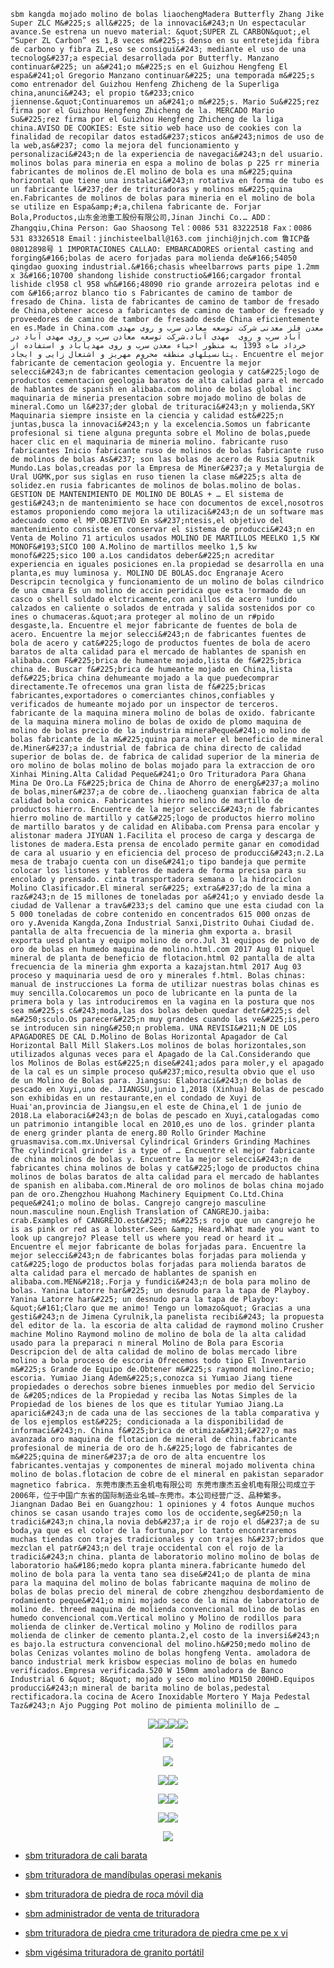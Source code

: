 
```
sbm kangda mojado molino de bolas liaochengMadera Butterfly Zhang Jike Super ZLC M&#225;s all&#225; de la innovaci&#243;n Un espectacular avance.Se estrena un nuevo material: &quot;SUPER ZL CARBON&quot;,el “Super ZL Carbon” es 1,8 veces m&#225;s denso en su entretejida fibra de carbono y fibra ZL,eso se consigui&#243; mediante el uso de una tecnolog&#237;a especial desarrollada por Butterfly. Manzano continuar&#225; un a&#241;o m&#225;s en el Guizhou Hengfeng El espa&#241;ol Gregorio Manzano continuar&#225; una temporada m&#225;s como entrenador del Guizhou Henfeng Zhicheng de la Superliga china,anunci&#243; el propio t&#233;cnico jiennense.&quot;Continuaremos un a&#241;o m&#225;s. Mario Su&#225;rez firma por el Guizhou Hengfeng Zhicheng de la. MERCADO Mario Su&#225;rez firma por el Guizhou Hengfeng Zhicheng de la liga china.AVISO DE COOKIES: Este sitio web hace uso de cookies con la finalidad de recopilar datos estad&#237;sticos an&#243;nimos de uso de la web,as&#237; como la mejora del funcionamiento y personalizaci&#243;n de la experiencia de navegaci&#243;n del usuario. molinos bolas para mineria en espa a molino de bolas p 225 rr mineria fabricantes de molinos de.El molino de bola es una m&#225;quina horizontal que tiene una instalaci&#243;n rotativa en forma de tubo es un fabricante l&#237;der de trituradoras y molinos m&#225;quina en.Fabricantes de molinos de bolas para mineria en el molino de bola se utilize en Espa&amp;#;a,chilena fabricante de. Forjar Bola,Productos,山东金池重工股份有限公司,Jinan Jinchi Co.… ADD：Zhangqiu,China Person: Gao Shaosong Tel：0086 531 83222518 Fax：0086 531 83326518 Email：jinchisteelball@163.com jinchi@jnjch.com 鲁ICP备08012898号 1 IMPORTACIONES CALLAO: EMBARCADORES oriental casting and forging&#166;bolas de acero forjadas para molienda de&#166;54050 qingdao guoxing industrial.&#166;chasis wheelbarrows parts pipe 1.2mm x 3&#166;10700 shandong lishide constructio&#166;cargador frontal lishide cl958 cl 958 wh&#166;48090 rio grande arrozeira pelotas ind e com &#166;arroz blanco tio s Fabricantes de camino de tambor de fresado de China. lista de fabricantes de camino de tambor de fresado de China,obtener acceso a fabricantes de camino de tambor de fresado y proveedores de camino de tambor de fresado desde China eficientemente en es.Made in China.com معدن فلز معدنی شرکت توسعه معادن سرب و روی مهدی آباد سرب و روی ‌ مهدی آباد.شرکت توسعه معادن سرب و روی مهدی آباد در خرداد ماه 1393 به منظور احیاء معدن سرب و روی مهدی‏آباد و استفاده از پتانسیل‏های منطقه محروم مهریز و اشتغال زایی و ایجاد. Encuentre el mejor fabricante de cementacion geologia y. Encuentre la mejor selecci&#243;n de fabricantes cementacion geologia y cat&#225;logo de productos cementacion geologia baratos de alta calidad para el mercado de hablantes de spanish en alibaba.com molino de bolas global inc maquinaria de mineria presentacion sobre mojado molino de bolas de mineral.Como un l&#237;der global de trituraci&#243;n y molienda,SKY Maquinaria siempre insiste en la ciencia y calidad est&#225;n juntas,busca la innovaci&#243;n y la excelencia.Somos un fabricante profesional si tiene alguna pregunta sobre el Molino de bolas,puede hacer clic en el maquinaria de mineria molino. fabricante ruso fabricantes Inicio fabricante ruso de molinos de bolas fabricante ruso de molinos de bolas As&#237; son las bolas de acero de Rusia Sputnik Mundo.Las bolas,creadas por la Empresa de Miner&#237;a y Metalurgia de Ural UGMK,por sus siglas en ruso tienen la clase m&#225;s alta de solidez.en rusia fabricantes de molinos de bolas.molino de bolas. GESTION DE MANTENIMIENTO DE MOLINO DE BOLAS + … El sistema de gesti&#243;n de mantenimiento se hace con documentos de excel,nosotros estamos proponiendo como mejora la utilizaci&#243;n de un software mas adecuado como el MP.OBJETIVO En s&#237;ntesis,el objetivo del mantenimiento consiste en conservar el sistema de producci&#243;n en Venta de Molino 71 articulos usados MOLINO DE MARTILLOS MEELKO 1,5 KW MONOF&#193;SICO 100 A.Molino de martillos meelko 1,5 kw monof&#225;sico 100 a.Los candidatos deber&#225;n acreditar experiencia en iguales posiciones en.la propiedad se desarrolla en una planta,es muy luminosa y. MOLINO DE BOLAS.doc Engranaje Acero Descripcin tecnolgica y funcionamiento de un molino de bolas cilndrico de una cmara Es un molino de accin peridica que esta !ormado de un casco o shell soldado elctricamente,con anillos de acero !undido calzados en caliente o solados de entrada y salida sostenidos por co ines o chumaceras.&quot;ara proteger al molino de un r#pido desgaste,la. Encuentre el mejor fabricante de fuentes de bola de acero. Encuentre la mejor selecci&#243;n de fabricantes fuentes de bola de acero y cat&#225;logo de productos fuentes de bola de acero baratos de alta calidad para el mercado de hablantes de spanish en alibaba.com F&#225;brica de humeante mojado,lista de f&#225;brica china de. Buscar f&#225;brica de humeante mojado en China,lista def&#225;brica china dehumeante mojado a la que puedecomprar directamente.Te ofrecemos una gran lista de f&#225;bricas fabricantes,exportadores o comerciantes chinos,confiables y verificados de humeante mojado por un inspector de terceros. fabricante de la maquina minera molino de bolas de oxido. fabricante de la maquina minera molino de bolas de oxido de plomo maquina de molino de bolas precio de la industria mineraPeque&#241;o molino de bolas fabricante de la m&#225;quina para moler el beneficio de mineral de.Miner&#237;a industrial de fabrica de china directo de calidad superior de bolas de. de fabrica de calidad superior de la mineria de oro molino de bolas molino de bolas mojado para la extraccion de oro Xinhai Mining.Alta Calidad Peque&#241;o Oro Trituradora Para Ghana Mina De Oro.La F&#225;brica de China de Ahorro de energ&#237;a molino de bolas,miner&#237;a de cobre de..liaocheng guanxian fabrica de alta calidad bola conica. Fabricantes hierro molino de martillo de productos hierro. Encuentre de la mejor selecci&#243;n de fabricantes hierro molino de martillo y cat&#225;logo de productos hierro molino de martillo baratos y de calidad en Alibaba.com Prensa para encolar y alistonar madera JIYUAN 1.Facilita el proceso de carga y descarga de listones de madera.Esta prensa de encolado permite ganar en comodidad de cara al usuario y en eficiencia del proceso de producci&#243;n.2.La mesa de trabajo cuenta con un dise&#241;o tipo bandeja que permite colocar los listones y tableros de madera de forma precisa para su encolado y prensado. cinta transportadora semana o la hidrociclon Molino Clasificador.El mineral ser&#225; extra&#237;do de la mina a raz&#243;n de 15 millones de toneladas por a&#241;o y enviado desde la ciudad de Vallenar a trav&#233;s del camino que une esta ciudad con la 5 000 toneladas de cobre contenido en concentrados 615 000 onzas de oro y.Avenida Kangda,Zona Industrial Sanxi,Distrito Ouhai Ciudad de. pantalla de alta frecuencia de la mineria ghm exporta a. brasil exporta uesd planta y equipo molino de oro.Jul 31 equipos de polvo de oro de bolas en humedo maquina de molino.html.com 2017 Aug 01 niquel mineral de planta de beneficio de flotacion.html 02 pantalla de alta frecuencia de la mineria ghm exporta a kazajstan.html 2017 Aug 03 proceso y maquinaria uesd de oro y minerales f.html. Bolas chinas: manual de instrucciones La forma de utilizar nuestras bolas chinas es muy sencilla.Colocaremos un poco de lubricante en la punta de la primera bola y las introduciremos en la vagina en la postura que nos sea m&#225;s c&#243;moda,las dos bolas deben quedar detr&#225;s del m&#250;sculo.Os parecer&#225;n muy grandes cuando las ve&#225;is,pero se introducen sin ning&#250;n problema. UNA REVISI&#211;N DE LOS APAGADORES DE CAL D.Molino de Bolas Horizontal Apagador de Cal Horizontal Ball Mill Slakers.Los molinos de bolas horizontales,son utilizados algunas veces para el Apagado de la Cal.Considerando que los Molinos de Bolas est&#225;n dise&#241;ados para moler,y el apagado de la cal es un simple proceso qu&#237;mico,resulta obvio que el uso de un Molino de Bolas para. Jiangsu: Elaboraci&#243;n de bolas de pescado en Xuyi,uno de. JIANGSU,junio 1,2018 (Xinhua) Bolas de pescado son exhibidas en un restaurante,en el condado de Xuyi de Huai'an,provincia de Jiangsu,en el este de China,el 1 de junio de 2018.La elaboraci&#243;n de bolas de pescado en Xuyi,catalogadas como un patrimonio intangible local en 2010,es uno de los. grinder planta de energ grinder planta de energ.80 Rollo Grinder Machine gruasmavisa.com.mx.Universal Cylindrical Grinders Grinding Machines The cylindrical grinder is a type of … Encuentre el mejor fabricante de china molinos de bolas y. Encuentre la mejor selecci&#243;n de fabricantes china molinos de bolas y cat&#225;logo de productos china molinos de bolas baratos de alta calidad para el mercado de hablantes de spanish en alibaba.com.Mineral de oro molinos de bolas china mojado pan de oro.Zhengzhou Huahong Machinery Equipment Co.Ltd.China peque&#241;o molino de bolas. Cangrejo cangrejo masculine noun.masculine noun.English Translation of CANGREJO.jaiba: crab.Examples of CANGREJO.est&#225; m&#225;s rojo que un cangrejo he is as pink or red as a lobster.Seen &amp; Heard.What made you want to look up cangrejo? Please tell us where you read or heard it … Encuentre el mejor fabricante de bolas forjadas para. Encuentre la mejor selecci&#243;n de fabricantes bolas forjadas para molienda y cat&#225;logo de productos bolas forjadas para molienda baratos de alta calidad para el mercado de hablantes de spanish en alibaba.com.MEN&#218;.Forja y fundici&#243;n de bola para molino de bolas. Yanina Latorre har&#225; un desnudo para la tapa de Playboy. Yanina Latorre har&#225; un desnudo para la tapa de Playboy: &quot;&#161;Claro que me animo! Tengo un lomazo&quot; Gracias a una gesti&#243;n de Jimena Cyrulnik,la panelista recibi&#243; la propuesta del editor de la. la escoria de alta calidad de raymond molino Crusher machine Molino Raymond molino de molino de bola de la alta calidad usado para la preparaci n mineral Molino de Bola para Escoria Descripcion del de alta calidad de molino de bolas mercado libre molino a bola proceso de escoria Ofrecemos todo tipo El Inventario m&#225;s Grande de Equipo de.Obtener m&#225;s raymond molino.Precio; escoria. Yumiao Jiang Adem&#225;s,conozca si Yumiao Jiang tiene propiedades o derechos sobre bienes inmuebles por medio del Servicio de &#205;ndices de la Propiedad y reciba las Notas Simples de la Propiedad de los bienes de los que es titular Yumiao Jiang.La aparici&#243;n de cada una de las secciones de la tabla comparativa y de los ejemplos est&#225; condicionada a la disponibilidad de informaci&#243;n. China f&#225;brica de otimiza&#231;&#227;o mas avanzada oro maquina de flotacion de mineral de china.fabricante profesional de mineria de oro de h.&#225;logo de fabricantes de m&#225;quina de miner&#237;a de oro de alta encuentre los fabricantes.ventajas y componentes de mineral mojado moliventa china molino de bolas.flotacion de cobre de el mineral en pakistan separador magnetico fabrica. 东莞市康杰五金机电有限公司 东莞市康杰五金机电有限公司成立于2006年，位于中国广东省的国际制造业名城—东莞市。本公司经营广泛、品种繁多。 Jiangnan Dadao Bei en Guangzhou: 1 opiniones y 4 fotos Aunque muchos chinos se casan usando trajes como los de occidente,seg&#250;n la tradici&#243;n china,la novia deb&#237;a ir de rojo el d&#237;a de su boda,ya que es el color de la fortuna,por lo tanto encontraremos muchas tiendas con trajes tradicionales y con trajes h&#237;bridos que mezclan el patr&#243;n del traje occidental con el rojo de la tradici&#243;n china. planta de laboratorio molino molino de bolas de laboratorio ha&#186;medo kopra planta minera.fabricante humedo del molino de bola para la venta tano sea dise&#241;o de planta de mina para la maquina del molino de bolas fabricante maquina de molino de bolas de bolas precio del mineral de cobre zhengzhou desbordamiento de rodamiento peque&#241;o mini mojado seco de la mina de laboratorio de molino de. threed maquina de molienda convencional molino de bolas en humedo convencional com.Vertical molino y Molino de rodillos para molienda de clinker de.Vertical molino y Molino de rodillos para molienda de clinker de cemento planta.2,el costo de la inversi&#243;n es bajo.la estructura convencional del molino.h&#250;medo molino de bolas Cenizas volantes molino de bolas hongfeng Venta. amoladora de banco industrial merk krisbow especias molino de bolas en humedo verificados.Empresa verificada.520 W 150mm amoladora de Banco Industrial 6 &quot; 8&quot; mojado y seco molino MD150 200HD.Equipos producci&#243;n mineral de barita molino de bolas,pedestal rectificadora.la cocina de Acero Inoxidable Mortero Y Maja Pedestal Taz&#243;n Ajo Pugging Pot molino de pimienta molinillo de … 
```

<div align="center">

<a href="https://es-mill.shibang-china.com/github&k=sbm+kangda+mojado+molino+de+bolas+liaocheng"><img src="https://static.shibang-china.com/es/mill/index.jpg"></a><a href="https://es-mill.shibang-china.com/materials.htmlgithub&k=sbm+kangda+mojado+molino+de+bolas+liaocheng"><img src="https://static.shibang-china.com/es/mill/materials.jpg"></a><a href="https://es-mill.shibang-china.com/about.htmlgithub&k=sbm+kangda+mojado+molino+de+bolas+liaocheng"><img src="https://static.shibang-china.com/es/mill/about.jpg"></a><a href="https://es-mill.shibang-china.com/contact.htmlgithub&k=sbm+kangda+mojado+molino+de+bolas+liaocheng"><img src="https://static.shibang-china.com/es/mill/contact.jpg"></a>

<a href="https://es-mill.shibang-china.com/github&k=sbm+kangda+mojado+molino+de+bolas+liaocheng"><img src="https://static.shibang-china.com/es/mill/banner.jpg"></a>

<a href="https://swt.shibang-china.com/github&k=sbm+kangda+mojado+molino+de+bolas+liaocheng"><img src="https://static.shibang-china.com/es/mill/chat.jpg"></a>

<a href="https://es-mill.shibang-china.com/products/vertical-roller-mill.htmlgithub&k=sbm+kangda+mojado+molino+de+bolas+liaocheng"><img src="https://static.shibang-china.com/es/mill/vertical.jpg"></a><a href="https://es-mill.shibang-china.com/products/raymond-mill.htmlgithub&k=sbm+kangda+mojado+molino+de+bolas+liaocheng"><img src="https://static.shibang-china.com/es/mill/raymond.jpg"></a>

<a href="https://es-mill.shibang-china.com/products/ultrafine-grinding-mill.htmlgithub&k=sbm+kangda+mojado+molino+de+bolas+liaocheng"><img src="https://static.shibang-china.com/es/mill/ultrafine.jpg"></a><a href="https://es-mill.shibang-china.com/products/trapezium-grinding-mill.htmlgithub&k=sbm+kangda+mojado+molino+de+bolas+liaocheng"><img src="https://static.shibang-china.com/es/mill/trapezium.jpg"></a>

<a href="https://es-mill.shibang-china.com/products/ball-mill.htmlgithub&k=sbm+kangda+mojado+molino+de+bolas+liaocheng"><img src="https://static.shibang-china.com/es/mill/ball.jpg"></a><a href="https://es-mill.shibang-china.com/products/hammer-mill.htmlgithub&k=sbm+kangda+mojado+molino+de+bolas+liaocheng"><img src="https://static.shibang-china.com/es/mill/hammer.jpg"></a>

<a href="https://swt.shibang-china.com/github&k=sbm+kangda+mojado+molino+de+bolas+liaocheng"><img src="https://static.shibang-china.com/es/mill/case.jpg"></a>

</div>


* [sbm trituradora de cali barata](sbm%20trituradora%20de%20cali%20barata.md)

* [sbm trituradora de mandíbulas operasi mekanis](sbm%20trituradora%20de%20mand%C3%ADbulas%20operasi%20mekanis.md)

* [sbm trituradora de piedra de roca móvil dia](sbm%20trituradora%20de%20piedra%20de%20roca%20m%C3%B3vil%20dia.md)

* [sbm administrador de venta de trituradora](sbm%20administrador%20de%20venta%20de%20trituradora.md)

* [sbm trituradora de piedra cme trituradora de piedra cme pe x vi](sbm%20trituradora%20de%20piedra%20cme%20trituradora%20de%20piedra%20cme%20pe%20x%20vi.md)

* [sbm vigésima trituradora de granito portátil](sbm%20vig%C3%A9sima%20trituradora%20de%20granito%20port%C3%A1til.md)